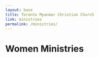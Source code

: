 ```yaml
---
layout: base
title: Toronto Myanmar Christian Church
link: ministries
permalink: /ministries/
---
```


# Women Ministries
